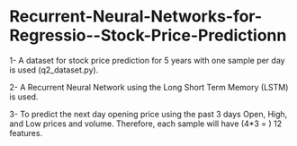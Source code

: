 # Recurrent-Neural-Networks-for-Regressio--Stock-Price-Predictionn

1- A dataset for stock price prediction for 5 years with one sample per day is used
(q2_dataset.py). 

2- A Recurrent Neural Network using the Long Short Term Memory (LSTM) is used.

3- To predict the next day opening price using the past 3 days Open, High, and
Low prices and volume. Therefore, each sample will have (4*3 = ) 12 features.
